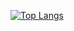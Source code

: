 [![Top Langs](https://github-readme-stats.vercel.app/api/top-langs/?username=dreamerminsk)](https://github.com/anuraghazra/github-readme-stats)
